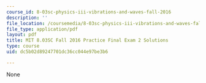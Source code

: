 ```yaml
---
course_id: 8-03sc-physics-iii-vibrations-and-waves-fall-2016
description: ''
file_location: /coursemedia/8-03sc-physics-iii-vibrations-and-waves-fall-2016/dc5b02d89247701dc36cc044e97be3b6_MIT8_03SCF16_PracticeFinalExam2_Solutions.pdf
file_type: application/pdf
layout: pdf
title: MIT 8.03SC Fall 2016 Practice Final Exam 2 Solutions
type: course
uid: dc5b02d89247701dc36cc044e97be3b6

---
```

None
